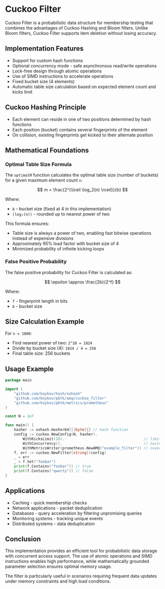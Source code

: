 # Cuckoo Filter

Cuckoo Filter is a probabilistic data structure for membership testing that combines the advantages of Cuckoo Hashing
and Bloom filters. Unlike Bloom filters, Cuckoo Filter supports item deletion without losing accuracy.

## Implementation Features

* Support for custom hash functions
* Optional concurrency mode - safe asynchronous read/write operations
* Lock-free design through atomic operations
* Use of SIMD instructions to accelerate operations
* Fixed bucket size (4 elements)
* Automatic table size calculation based on expected element count and kicks limit

## Cuckoo Hashing Principle

* Each element can reside in one of two positions determined by hash functions
* Each position (bucket) contains several fingerprints of the element
* On collision, existing fingerprints get kicked to their alternate position

## Mathematical Foundations

### Optimal Table Size Formula

The `optimalM` function calculates the optimal table size (number of buckets) for a given maximum element count `n`:

$$
m = \frac{2^{\lceil \log_2(n) \rceil}}{b}
$$

Where:
- `b` - bucket size (fixed at 4 in this implementation)
- `⌈log₂(n)⌉` - rounded up to nearest power of two

This formula ensures:
* Table size is always a power of two, enabling fast bitwise operations instead of expensive divisions
* Approximately 95% load factor with bucket size of 4
* Minimized probability of infinite kicking loops

### False Positive Probability

The false positive probability for Cuckoo Filter is calculated as:

$$
\epsilon \approx \frac{2b}{2^f}
$$

Where:
- `f` - fingerprint length in bits
- `b` - bucket size

## Size Calculation Example

For `n = 1000`:
* Find nearest power of two: `2^10 = 1024`
* Divide by bucket size (4): `1024 / 4 = 256`
* Final table size: 256 buckets

## Usage Example

```go
package main

import (
	"github.com/koykov/hash/xxhash"
	"github.com/koykov/pbtk/amq/cuckoo_filter"
	"github.com/koykov/pbtk/metrics/prometheus"
)

const N = 1e7

func main() {
	hasher := xxhash.Hasher64[[]byte]{} // hash function
	config := cuckoo.NewConfig(N, hasher).
		WithKicksLimit(10).                                    // limit for cuckoo kicks to avoid infinite loop
		WithConcurrency().                                     // switch to race protected buckets array (atomic based)
		WithMetricsWriter(prometheus.NewAMQ("example_filter")) // cover with metrics
	f, err := cuckoo.NewFilter[string](config)
	_ = err
	_ = f.Set("foobar")
	print(f.Contains("foobar")) // true
	print(f.Contains("qwerty")) // false
}
```

## Applications

* Caching - quick membership checks
* Network applications - packet deduplication
* Databases - query acceleration by filtering unpromising queries
* Monitoring systems - tracking unique events
* Distributed systems - data deduplication

## Conclusion

This implementation provides an efficient tool for probabilistic data storage with concurrent access support.
The use of atomic operations and SIMD instructions enables high performance, while mathematically grounded parameter
selection ensures optimal memory usage.

The filter is particularly useful in scenarios requiring frequent data updates under memory constraints and high load conditions.
